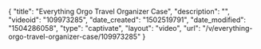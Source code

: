 {
    "title": "Everything Orgo Travel Organizer Case",
    "description": "",
    "videoid": "109973285",
    "date_created": "1502519791",
    "date_modified": "1504286058",
    "type": "captivate",
    "layout": "video",
    "url": "\/v\/everything-orgo-travel-organizer-case\/109973285"
}